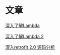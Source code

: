 # 文章
[深入了解Lambda](https://github.com/xiahua/article/blob/master/%E6%B7%B1%E5%85%A5%E4%BA%86%E8%A7%A3lambada.md)

[深入了解Lambda 2](https://github.com/xiahua/article/blob/master/%E6%B7%B1%E5%85%A5%E7%90%86%E8%A7%A3Lambda%202.md)

[深入retrofit 2.0 源码分析](https://github.com/xiahua/article/blob/master/%E6%B7%B1%E5%85%A5retrofit%202.0%20%E6%BA%90%E7%A0%81%E5%88%86%E6%9E%90.md)
